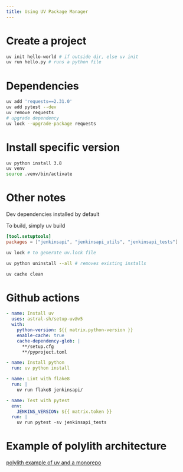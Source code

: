 ```yaml
---
title: Using UV Package Manager
---
```


# Create a project

```bash
uv init hello-world # if outside dir, else uv init
uv run hello.py # runs a python file
```

# Dependencies

```bash
uv add 'requests==2.31.0'
uv add pytest --dev
uv remove requests
# upgrade dependency
uv lock --upgrade-package requests
```

# Install specific version

```bash
uv python install 3.8
uv venv
source .venv/bin/activate
```

# Other notes

Dev dependencies installed by default

To build, simply uv build

```toml
[tool.setuptools]
packages = ["jenkinsapi", "jenkinsapi_utils", "jenkinsapi_tests"]
```

```bash
uv lock # to generate uv.lock file

uv python uninstall --all # removes existing installs

uv cache clean
```

# Github actions

```yaml
- name: Install uv
  uses: astral-sh/setup-uv@v5
  with:
    python-version: ${{ matrix.python-version }}
    enable-cache: true
    cache-dependency-glob: |
      **/setup.cfg
      **/pyproject.toml

- name: Install python
  run: uv python install

- name: Lint with flake8
  run: |
    uv run flake8 jenkinsapi/

- name: Test with pytest
  env:
    JENKINS_VERSION: ${{ matrix.token }}
  run: |
    uv run pytest -sv jenkinsapi_tests
```

# Example of polylith architecture

[polylith example of uv and a
monorepo](https://github.com/DavidVujic/python-polylith-example-uv)

